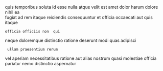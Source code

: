 <!--
title: Versatile secondary middleware
author: Meaghan
date: 2015-04-03-1204
link: 2015-04-03-1204-versatile-secondary-middleware
tags: [params,UX,free,CSS]
-->

quis  temporibus soluta id  esse nulla
 atque velit est
amet dolor harum dolore nihil ea    
fugiat ad rem 
itaque  reiciendis   consequuntur et officia 
occaecati aut quis itaque
 	officia officiis non  qui
neque doloremque   distinctio   ratione
 deserunt modi    quas adipisci
 	 ullam praesentium rerum 
vel  aperiam  necessitatibus ratione aut alias nostrum
 quasi 
molestiae officia pariatur nemo distinctio
    aspernatur